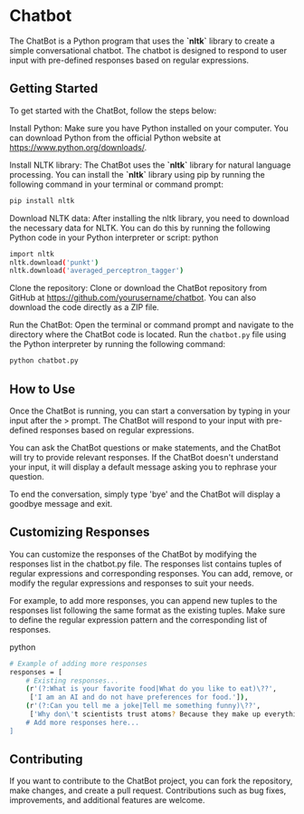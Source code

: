 # Chatbot #

The ChatBot is a Python program that uses the **\`nltk\`** library to create a simple conversational chatbot. The chatbot is designed to respond to user input with pre-defined responses based on regular expressions.

## Getting Started

To get started with the ChatBot, follow the steps below:

Install Python: Make sure you have Python installed on your computer. You can download Python from the official Python website at https://www.python.org/downloads/.

Install NLTK library: The ChatBot uses the **\`nltk\`** library for natural language processing. You can install the **\`nltk\`** library using pip by running the following command in your terminal or command prompt:
```bash
pip install nltk
```
Download NLTK data: After installing the nltk library, you need to download the necessary data for NLTK. You can do this by running the following Python code in your Python interpreter or script:
python
```bash
import nltk
nltk.download('punkt')
nltk.download('averaged_perceptron_tagger')
```
Clone the repository: Clone or download the ChatBot repository from GitHub at https://github.com/yourusername/chatbot. You can also download the code directly as a ZIP file.

Run the ChatBot: Open the terminal or command prompt and navigate to the directory where the ChatBot code is located. Run the `chatbot.py` file using the Python interpreter by running the following command:
```bash
python chatbot.py
```
## How to Use

Once the ChatBot is running, you can start a conversation by typing in your input after the > prompt. The ChatBot will respond to your input with pre-defined responses based on regular expressions.

You can ask the ChatBot questions or make statements, and the ChatBot will try to provide relevant responses. If the ChatBot doesn't understand your input, it will display a default message asking you to rephrase your question.

To end the conversation, simply type 'bye' and the ChatBot will display a goodbye message and exit.

## Customizing Responses

You can customize the responses of the ChatBot by modifying the responses list in the chatbot.py file. The responses list contains tuples of regular expressions and corresponding responses. You can add, remove, or modify the regular expressions and responses to suit your needs.

For example, to add more responses, you can append new tuples to the responses list following the same format as the existing tuples. Make sure to define the regular expression pattern and the corresponding list of responses.

python
```bash
# Example of adding more responses
responses = [
    # Existing responses...
    (r'(?:What is your favorite food|What do you like to eat)\??',
     ['I am an AI and do not have preferences for food.']),
    (r'(?:Can you tell me a joke|Tell me something funny)\??',
     ['Why don\'t scientists trust atoms? Because they make up everything!'])
    # Add more responses here...
]
```
## Contributing

If you want to contribute to the ChatBot project, you can fork the repository, make changes, and create a pull request. Contributions such as bug fixes, improvements, and additional features are welcome.

